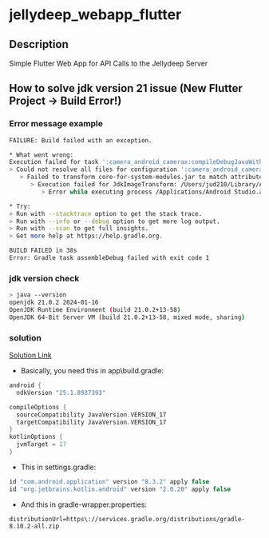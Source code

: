 # jellydeep_webapp_flutter

## Description

Simple Flutter Web App for API Calls to the Jellydeep Server

## How to solve jdk version 21 issue (New Flutter Project -> Build Error!)

### Error message example

```bash
FAILURE: Build failed with an exception.

* What went wrong:
Execution failed for task ':camera_android_camerax:compileDebugJavaWithJavac'.
> Could not resolve all files for configuration ':camera_android_camerax:androidJdkImage'.
   > Failed to transform core-for-system-modules.jar to match attributes {artifactType=_internal_android_jdk_image, org.gradle.libraryelements=jar, org.gradle.usage=java-runtime}.
      > Execution failed for JdkImageTransform: /Users/jud210/Library/Android/sdk/platforms/android-34/core-for-system-modules.jar.
         > Error while executing process /Applications/Android Studio.app/Contents/jbr/Contents/Home/bin/jlink with arguments {--module-path /Users/jud210/.gradle/caches/transforms-3/d9e926982c2c139ff9125eb7b6be4144/transformed/output/temp/jmod --add-modules java.base --output /Users/jud210/.gradle/caches/transforms-3/d9e926982c2c139ff9125eb7b6be4144/transformed/output/jdkImage --disable-plugin system-modules}

* Try:
> Run with --stacktrace option to get the stack trace.
> Run with --info or --debug option to get more log output.
> Run with --scan to get full insights.
> Get more help at https://help.gradle.org.

BUILD FAILED in 38s
Error: Gradle task assembleDebug failed with exit code 1
```

### jdk version check

```bash
> java --version
openjdk 21.0.2 2024-01-16
OpenJDK Runtime Environment (build 21.0.2+13-58)
OpenJDK 64-Bit Server VM (build 21.0.2+13-58, mixed mode, sharing)
```

### solution

[Solution Link](https://github.com/flutter/flutter/issues/156304#issuecomment-2397707812)

- Basically, you need this in app\build.gradle:

```gradle
android {
  ndkVersion "25.1.8937393"

compileOptions {
  sourceCompatibility JavaVersion.VERSION_17
  targetCompatibility JavaVersion.VERSION_17
}
kotlinOptions {
  jvmTarget = 17
}
```

- This in settings.gradle:

```gradle
id "com.android.application" version "8.3.2" apply false
id "org.jetbrains.kotlin.android" version "2.0.20" apply false
```

- And this in gradle-wrapper.properties:

```properties
distributionUrl=https\://services.gradle.org/distributions/gradle-8.10.2-all.zip
```
